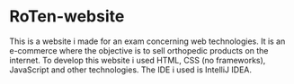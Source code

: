# RoTen-website
This is a website i made for an exam concerning web technologies. It is an e-commerce where the objective is to sell orthopedic products on the internet.
To develop this website i used HTML, CSS (no frameworks), JavaScript and other technologies.
The IDE i used is IntelliJ IDEA.
